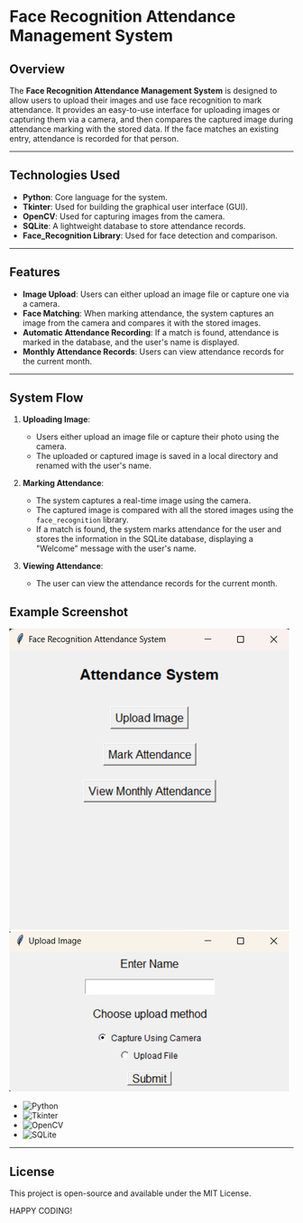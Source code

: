 # Face Recognition Attendance Management System

## Overview

The **Face Recognition Attendance Management System** is designed to allow users to upload their images and use face recognition to mark attendance. It provides an easy-to-use interface for uploading images or capturing them via a camera, and then compares the captured image during attendance marking with the stored data. If the face matches an existing entry, attendance is recorded for that person.

---

## Technologies Used

- **Python**: Core language for the system.
- **Tkinter**: Used for building the graphical user interface (GUI).
- **OpenCV**: Used for capturing images from the camera.
- **SQLite**: A lightweight database to store attendance records.
- **Face_Recognition Library**: Used for face detection and comparison.

---

## Features

- **Image Upload**: Users can either upload an image file or capture one via a camera.
- **Face Matching**: When marking attendance, the system captures an image from the camera and compares it with the stored images.
- **Automatic Attendance Recording**: If a match is found, attendance is marked in the database, and the user's name is displayed.
- **Monthly Attendance Records**: Users can view attendance records for the current month.

---

## System Flow

1. **Uploading Image**:
   - Users either upload an image file or capture their photo using the camera.
   - The uploaded or captured image is saved in a local directory and renamed with the user's name.
   
2. **Marking Attendance**:
   - The system captures a real-time image using the camera.
   - The captured image is compared with all the stored images using the `face_recognition` library.
   - If a match is found, the system marks attendance for the user and stores the information in the SQLite database, displaying a "Welcome" message with the user's name.
   
3. **Viewing Attendance**:
   - The user can view the attendance records for the current month.
   

## Example Screenshot

![alt text](<Screenshot_1.png>) ![alt text](<Screenshot_2.png>)

- ![Python](https://img.shields.io/badge/Python-3776AB?style=for-the-badge&logo=python&logoColor=white)
- ![Tkinter](https://img.shields.io/badge/Tkinter-007ACC?style=for-the-badge&logo=python&logoColor=white)
- ![OpenCV](https://img.shields.io/badge/OpenCV-5C3EE8?style=for-the-badge&logo=opencv&logoColor=white)
- ![SQLite](https://img.shields.io/badge/SQLite-07405E?style=for-the-badge&logo=sqlite&logoColor=white)

---

## License

This project is open-source and available under the MIT License.

HAPPY CODING! 